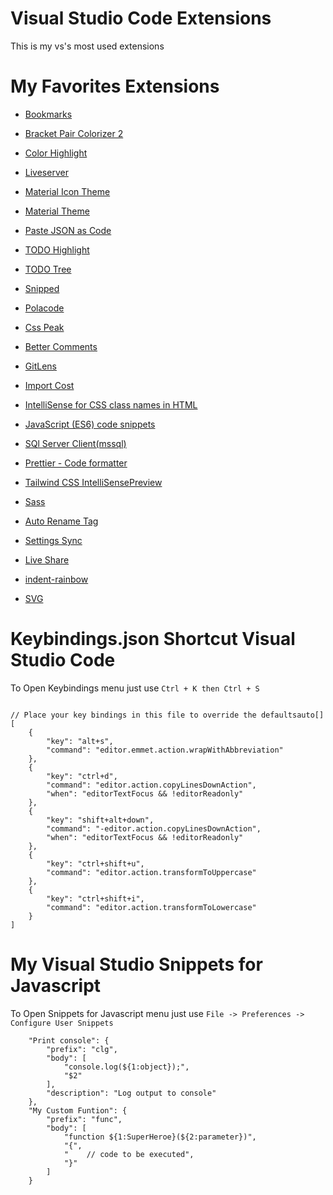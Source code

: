 # Visual Studio Code Extensions
This is my vs's most used extensions

# My Favorites Extensions

* [Bookmarks](https://marketplace.visualstudio.com/items?itemName=alefragnani.Bookmarks)

* [Bracket Pair Colorizer 2](https://marketplace.visualstudio.com/items?itemName=CoenraadS.bracket-pair-colorizer-2)

* [Color Highlight](https://marketplace.visualstudio.com/items?itemName=naumovs.color-highlight)

* [Liveserver](https://marketplace.visualstudio.com/items?itemName=ritwickdey.LiveServer)

* [Material Icon Theme](https://marketplace.visualstudio.com/items?itemName=PKief.material-icon-theme)

* [Material Theme](https://marketplace.visualstudio.com/items?itemName=Equinusocio.vsc-material-theme)

* [Paste JSON as Code](https://marketplace.visualstudio.com/items?itemName=quicktype.quicktype)

* [TODO Highlight](https://marketplace.visualstudio.com/items?itemName=wayou.vscode-todo-highlight)

* [TODO Tree](https://marketplace.visualstudio.com/items?itemName=Gruntfuggly.todo-tree)

* [Snipped](https://marketplace.visualstudio.com/items?itemName=JeffersonLicet.snipped)

* [Polacode](https://marketplace.visualstudio.com/items?itemName=pnp.polacode)

* [Css Peak](https://marketplace.visualstudio.com/items?itemName=pranaygp.vscode-css-peek)

* [Better Comments](https://marketplace.visualstudio.com/items?itemName=aaron-bond.better-comments)

* [GitLens](https://marketplace.visualstudio.com/items?itemName=eamodio.gitlens)

* [Import Cost](https://marketplace.visualstudio.com/items?itemName=wix.vscode-import-cost)

* [IntelliSense for CSS class names in HTML](https://marketplace.visualstudio.com/items?itemName=Zignd.html-css-class-completion)

* [JavaScript (ES6) code snippets](https://marketplace.visualstudio.com/items?itemName=xabikos.JavaScriptSnippets)

* [SQl Server Client(mssql)](https://marketplace.visualstudio.com/items?itemName=cweijan.vscode-myssql-client2)

* [Prettier - Code formatter](https://marketplace.visualstudio.com/items?itemName=esbenp.prettier-vscode)

* [Tailwind CSS IntelliSensePreview](https://marketplace.visualstudio.com/items?itemName=bradlc.vscode-tailwindcss)

* [Sass](https://marketplace.visualstudio.com/items?itemName=Syler.sass-indented)

* [Auto Rename Tag](https://marketplace.visualstudio.com/items?itemName=formulahendry.auto-rename-tag)

* [Settings Sync](https://marketplace.visualstudio.com/items?itemName=Shan.code-settings-sync)

* [Live Share](https://marketplace.visualstudio.com/items?itemName=MS-vsliveshare.vsliveshare)

* [indent-rainbow](https://marketplace.visualstudio.com/items?itemName=oderwat.indent-rainbow)

* [SVG](https://marketplace.visualstudio.com/items?itemName=jock.svg)


# Keybindings.json Shortcut Visual Studio Code
To Open Keybindings menu just use ```Ctrl + K then Ctrl + S```

```

// Place your key bindings in this file to override the defaultsauto[]
[
    {
        "key": "alt+s",
        "command": "editor.emmet.action.wrapWithAbbreviation"
    },
    {
        "key": "ctrl+d",
        "command": "editor.action.copyLinesDownAction",
        "when": "editorTextFocus && !editorReadonly"
    },
    {
        "key": "shift+alt+down",
        "command": "-editor.action.copyLinesDownAction",
        "when": "editorTextFocus && !editorReadonly"
    },
    {
        "key": "ctrl+shift+u",
        "command": "editor.action.transformToUppercase"
    },
    {
        "key": "ctrl+shift+i",
        "command": "editor.action.transformToLowercase"
    }
]
```


# My Visual Studio Snippets for Javascript
To Open Snippets for Javascript menu just use ```File -> Preferences -> Configure User Snippets```
```
	"Print console": {
		"prefix": "clg",
		"body": [
			"console.log(${1:object});",
			"$2"
		],
		"description": "Log output to console"
	},
	"My Custom Funtion": {
		"prefix": "func",
		"body": [
			"function ${1:SuperHeroe}(${2:parameter})",
			"{",
			"    // code to be executed",
			"}"
		]
	}
```
